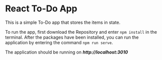 # React To-Do App

This is a simple To-Do app that stores the items in state.

To run the app, first download the Repository and enter `npm install` in the terminal. After the packages have been installed, you can run the application by entering the command `npm run serve`.

The application should be running on ***http://localhost:3010***
